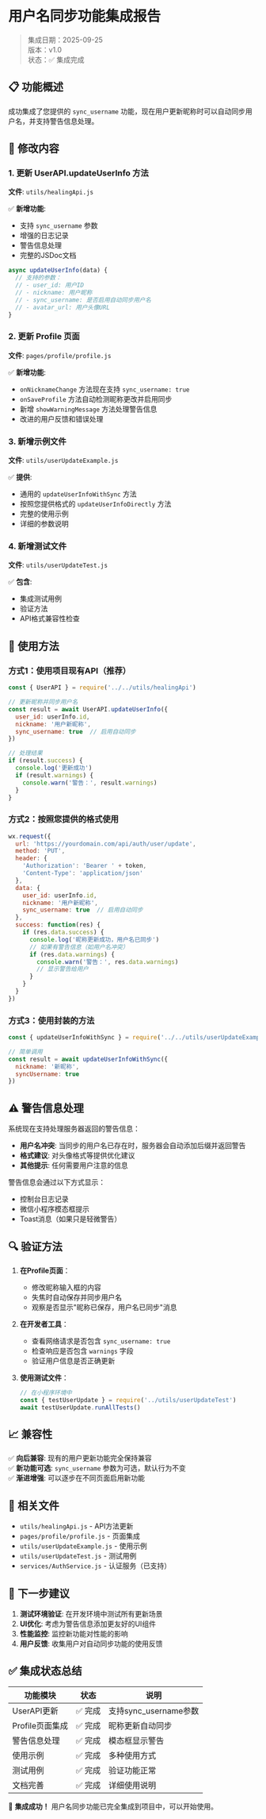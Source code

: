 # 用户名同步功能集成报告

> 集成日期：2025-09-25  
> 版本：v1.0  
> 状态：✅ 集成完成

## 📋 功能概述

成功集成了您提供的 `sync_username` 功能，现在用户更新昵称时可以自动同步用户名，并支持警告信息处理。

## 🔧 修改内容

### 1. 更新 UserAPI.updateUserInfo 方法
**文件**: `utils/healingApi.js`

✅ **新增功能**:
- 支持 `sync_username` 参数
- 增强的日志记录
- 警告信息处理
- 完整的JSDoc文档

```javascript
async updateUserInfo(data) {
  // 支持的参数：
  // - user_id: 用户ID
  // - nickname: 用户昵称
  // - sync_username: 是否启用自动同步用户名
  // - avatar_url: 用户头像URL
}
```

### 2. 更新 Profile 页面
**文件**: `pages/profile/profile.js`

✅ **新增功能**:
- `onNicknameChange` 方法现在支持 `sync_username: true`
- `onSaveProfile` 方法自动检测昵称更改并启用同步
- 新增 `showWarningMessage` 方法处理警告信息
- 改进的用户反馈和错误处理

### 3. 新增示例文件
**文件**: `utils/userUpdateExample.js`

✅ **提供**:
- 通用的 `updateUserInfoWithSync` 方法
- 按照您提供格式的 `updateUserInfoDirectly` 方法
- 完整的使用示例
- 详细的参数说明

### 4. 新增测试文件
**文件**: `utils/userUpdateTest.js`

✅ **包含**:
- 集成测试用例
- 验证方法
- API格式兼容性检查

## 🚀 使用方法

### 方式1：使用项目现有API（推荐）

```javascript
const { UserAPI } = require('../../utils/healingApi')

// 更新昵称并同步用户名
const result = await UserAPI.updateUserInfo({
  user_id: userInfo.id,
  nickname: '用户新昵称',
  sync_username: true  // 启用自动同步
})

// 处理结果
if (result.success) {
  console.log('更新成功')
  if (result.warnings) {
    console.warn('警告：', result.warnings)
  }
}
```

### 方式2：按照您提供的格式使用

```javascript
wx.request({
  url: 'https://yourdomain.com/api/auth/user/update',
  method: 'PUT',
  header: {
    'Authorization': 'Bearer ' + token,
    'Content-Type': 'application/json'
  },
  data: {
    user_id: userInfo.id,
    nickname: '用户新昵称',
    sync_username: true  // 启用自动同步
  },
  success: function(res) {
    if (res.data.success) {
      console.log('昵称更新成功，用户名已同步')
      // 如果有警告信息（如用户名冲突）
      if (res.data.warnings) {
        console.warn('警告：', res.data.warnings)
        // 显示警告给用户
      }
    }
  }
})
```

### 方式3：使用封装的方法

```javascript
const { updateUserInfoWithSync } = require('../../utils/userUpdateExample')

// 简单调用
const result = await updateUserInfoWithSync({
  nickname: '新昵称',
  syncUsername: true
})
```

## ⚠️ 警告信息处理

系统现在支持处理服务器返回的警告信息：

- **用户名冲突**: 当同步的用户名已存在时，服务器会自动添加后缀并返回警告
- **格式建议**: 对头像格式等提供优化建议
- **其他提示**: 任何需要用户注意的信息

警告信息会通过以下方式显示：
- 控制台日志记录
- 微信小程序模态框提示
- Toast消息（如果只是轻微警告）

## 🔍 验证方法

1. **在Profile页面**：
   - 修改昵称输入框的内容
   - 失焦时自动保存并同步用户名
   - 观察是否显示"昵称已保存，用户名已同步"消息

2. **在开发者工具**：
   - 查看网络请求是否包含 `sync_username: true`
   - 检查响应是否包含 `warnings` 字段
   - 验证用户信息是否正确更新

3. **使用测试文件**：
   ```javascript
   // 在小程序环境中
   const { testUserUpdate } = require('../utils/userUpdateTest')
   await testUserUpdate.runAllTests()
   ```

## 📈 兼容性

✅ **向后兼容**: 现有的用户更新功能完全保持兼容  
✅ **新功能可选**: `sync_username` 参数为可选，默认行为不变  
✅ **渐进增强**: 可以逐步在不同页面启用新功能  

## 🔗 相关文件

- `utils/healingApi.js` - API方法更新
- `pages/profile/profile.js` - 页面集成
- `utils/userUpdateExample.js` - 使用示例
- `utils/userUpdateTest.js` - 测试用例
- `services/AuthService.js` - 认证服务（已支持）

## 🎯 下一步建议

1. **测试环境验证**: 在开发环境中测试所有更新场景
2. **UI优化**: 考虑为警告信息添加更友好的UI组件
3. **性能监控**: 监控新功能对性能的影响
4. **用户反馈**: 收集用户对自动同步功能的使用反馈

## ✅ 集成状态总结

| 功能模块 | 状态 | 说明 |
|---------|------|------|
| UserAPI更新 | ✅ 完成 | 支持sync_username参数 |
| Profile页面集成 | ✅ 完成 | 昵称更新自动同步 |
| 警告信息处理 | ✅ 完成 | 模态框显示警告 |
| 使用示例 | ✅ 完成 | 多种使用方式 |
| 测试用例 | ✅ 完成 | 验证功能正常 |
| 文档完善 | ✅ 完成 | 详细使用说明 |

🎉 **集成成功！** 用户名同步功能已完全集成到项目中，可以开始使用。

